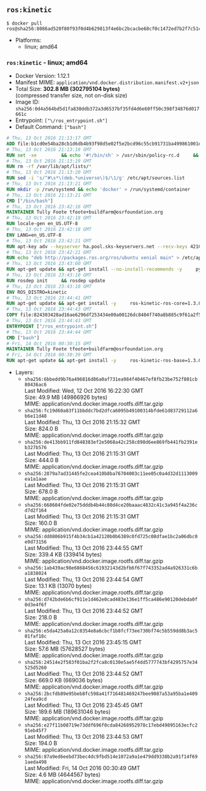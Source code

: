 ## `ros:kinetic`

```console
$ docker pull ros@sha256:8086ad520f80f93f0d4b629813f4e6bc2bcacbe68cf0c1472ed7b2f7c51cd839
```

-	Platforms:
	-	linux; amd64

### `ros:kinetic` - linux; amd64

-	Docker Version: 1.12.1
-	Manifest MIME: `application/vnd.docker.distribution.manifest.v2+json`
-	Total Size: **302.8 MB (302795104 bytes)**  
	(compressed transfer size, not on-disk size)
-	Image ID: `sha256:0d4a564bd5d1fa830ddb372a3d6537bf35fd4d6e60ff50c398f34876d017661c`
-	Entrypoint: `["\/ros_entrypoint.sh"]`
-	Default Command: `["bash"]`

```dockerfile
# Thu, 13 Oct 2016 21:13:17 GMT
ADD file:b1cd0e54ba28cb1d6db4b93f98d5e02f5e2bcd96c55cb91731ba499861001e30 in / 
# Thu, 13 Oct 2016 21:13:18 GMT
RUN set -xe 		&& echo '#!/bin/sh' > /usr/sbin/policy-rc.d 	&& echo 'exit 101' >> /usr/sbin/policy-rc.d 	&& chmod +x /usr/sbin/policy-rc.d 		&& dpkg-divert --local --rename --add /sbin/initctl 	&& cp -a /usr/sbin/policy-rc.d /sbin/initctl 	&& sed -i 's/^exit.*/exit 0/' /sbin/initctl 		&& echo 'force-unsafe-io' > /etc/dpkg/dpkg.cfg.d/docker-apt-speedup 		&& echo 'DPkg::Post-Invoke { "rm -f /var/cache/apt/archives/*.deb /var/cache/apt/archives/partial/*.deb /var/cache/apt/*.bin || true"; };' > /etc/apt/apt.conf.d/docker-clean 	&& echo 'APT::Update::Post-Invoke { "rm -f /var/cache/apt/archives/*.deb /var/cache/apt/archives/partial/*.deb /var/cache/apt/*.bin || true"; };' >> /etc/apt/apt.conf.d/docker-clean 	&& echo 'Dir::Cache::pkgcache ""; Dir::Cache::srcpkgcache "";' >> /etc/apt/apt.conf.d/docker-clean 		&& echo 'Acquire::Languages "none";' > /etc/apt/apt.conf.d/docker-no-languages 		&& echo 'Acquire::GzipIndexes "true"; Acquire::CompressionTypes::Order:: "gz";' > /etc/apt/apt.conf.d/docker-gzip-indexes 		&& echo 'Apt::AutoRemove::SuggestsImportant "false";' > /etc/apt/apt.conf.d/docker-autoremove-suggests
# Thu, 13 Oct 2016 21:13:19 GMT
RUN rm -rf /var/lib/apt/lists/*
# Thu, 13 Oct 2016 21:13:20 GMT
RUN sed -i 's/^#\s*\(deb.*universe\)$/\1/g' /etc/apt/sources.list
# Thu, 13 Oct 2016 21:13:21 GMT
RUN mkdir -p /run/systemd && echo 'docker' > /run/systemd/container
# Thu, 13 Oct 2016 21:13:21 GMT
CMD ["/bin/bash"]
# Thu, 13 Oct 2016 23:42:16 GMT
MAINTAINER Tully Foote tfoote+buildfarm@osrfoundation.org
# Thu, 13 Oct 2016 23:42:18 GMT
RUN locale-gen en_US.UTF-8
# Thu, 13 Oct 2016 23:42:18 GMT
ENV LANG=en_US.UTF-8
# Thu, 13 Oct 2016 23:42:21 GMT
RUN apt-key adv --keyserver ha.pool.sks-keyservers.net --recv-keys 421C365BD9FF1F717815A3895523BAEEB01FA116
# Thu, 13 Oct 2016 23:42:21 GMT
RUN echo "deb http://packages.ros.org/ros/ubuntu xenial main" > /etc/apt/sources.list.d/ros-latest.list
# Thu, 13 Oct 2016 23:43:00 GMT
RUN apt-get update && apt-get install --no-install-recommends -y     python-rosdep     python-rosinstall     python-vcstools     && rm -rf /var/lib/apt/lists/*
# Thu, 13 Oct 2016 23:43:10 GMT
RUN rosdep init     && rosdep update
# Thu, 13 Oct 2016 23:43:10 GMT
ENV ROS_DISTRO=kinetic
# Thu, 13 Oct 2016 23:44:41 GMT
RUN apt-get update && apt-get install -y     ros-kinetic-ros-core=1.3.0-0*     && rm -rf /var/lib/apt/lists/*
# Thu, 13 Oct 2016 23:44:43 GMT
COPY file:824303428ad16ae6296df253434e00a00126dc8404f740a8b885c9f61a2f5fcb in / 
# Thu, 13 Oct 2016 23:44:43 GMT
ENTRYPOINT ["/ros_entrypoint.sh"]
# Thu, 13 Oct 2016 23:44:44 GMT
CMD ["bash"]
# Fri, 14 Oct 2016 00:30:15 GMT
MAINTAINER Tully Foote tfoote+buildfarm@osrfoundation.org
# Fri, 14 Oct 2016 00:30:39 GMT
RUN apt-get update && apt-get install -y     ros-kinetic-ros-base=1.3.0-0*     && rm -rf /var/lib/apt/lists/*
```

-	Layers:
	-	`sha256:6bbedd9b76a496816d86a0af731ea984f40467ef8fb23be752f801cb80436ac6`  
		Last Modified: Wed, 12 Oct 2016 16:22:30 GMT  
		Size: 49.9 MB (49866926 bytes)  
		MIME: application/vnd.docker.image.rootfs.diff.tar.gzip
	-	`sha256:fc19d60a83f11bbddc7bd2dfca6095b49100314bfde61d83729112a6b6e11d48`  
		Last Modified: Thu, 13 Oct 2016 21:15:32 GMT  
		Size: 824.0 B  
		MIME: application/vnd.docker.image.rootfs.diff.tar.gzip
	-	`sha256:de413bb911fd848383ef2e5068a42c258c898d6ee869fb441fb2391eb327b576`  
		Last Modified: Thu, 13 Oct 2016 21:15:31 GMT  
		Size: 444.0 B  
		MIME: application/vnd.docker.image.rootfs.diff.tar.gzip
	-	`sha256:2879a7ad31445fe2cea410b8ba76704003c11ee05c0a4d32d1113009ea1a1aae`  
		Last Modified: Thu, 13 Oct 2016 21:15:31 GMT  
		Size: 678.0 B  
		MIME: application/vnd.docker.image.rootfs.diff.tar.gzip
	-	`sha256:668604fde02e75dddb4b44c80d4ce20baaac4832c41c3a945f4a236cd7d2f164`  
		Last Modified: Thu, 13 Oct 2016 21:15:31 GMT  
		Size: 160.0 B  
		MIME: application/vnd.docker.image.rootfs.diff.tar.gzip
	-	`sha256:dd0806b915f4b34cb1a42120b0b6389c0fd725c08dfae1bc2a06dbc0e0d73156`  
		Last Modified: Thu, 13 Oct 2016 23:44:55 GMT  
		Size: 339.4 KB (339414 bytes)  
		MIME: application/vnd.docker.image.rootfs.diff.tar.gzip
	-	`sha256:1ab439ac98e6868456c61932143d2bfb6f67f743352ad4a926331c6ba1838024`  
		Last Modified: Thu, 13 Oct 2016 23:44:54 GMT  
		Size: 13.1 KB (13070 bytes)  
		MIME: application/vnd.docker.image.rootfs.diff.tar.gzip
	-	`sha256:d742bde6b6cf911e1d462e0cad483e136e1ff5ca486e90120debda0f0d3e4f6f`  
		Last Modified: Thu, 13 Oct 2016 23:44:52 GMT  
		Size: 218.0 B  
		MIME: application/vnd.docker.image.rootfs.diff.tar.gzip
	-	`sha256:e5da425a0a12c8354e8a6cbcf1b8fcf73ee730bf74c5b559dd8b3ac501faf18c`  
		Last Modified: Thu, 13 Oct 2016 23:45:15 GMT  
		Size: 57.6 MB (57628527 bytes)  
		MIME: application/vnd.docker.image.rootfs.diff.tar.gzip
	-	`sha256:24514e2f583f01ba2f2fca8c0130e5ae5f4dd5777743bf4295757e34525d5260`  
		Last Modified: Thu, 13 Oct 2016 23:44:52 GMT  
		Size: 669.0 KB (669036 bytes)  
		MIME: application/vnd.docker.image.rootfs.diff.tar.gzip
	-	`sha256:2bcfdb89e95beb8fc598a41f716481469247bee9087a53a95ba1e40924fea9cd`  
		Last Modified: Thu, 13 Oct 2016 23:45:45 GMT  
		Size: 189.6 MB (189631046 bytes)  
		MIME: application/vnd.docker.image.rootfs.diff.tar.gzip
	-	`sha256:e27f11b08719e73ddf696f0cda84268952978c17ebd49895163ecfc291eb45f7`  
		Last Modified: Thu, 13 Oct 2016 23:44:53 GMT  
		Size: 194.0 B  
		MIME: application/vnd.docker.image.rootfs.diff.tar.gzip
	-	`sha256:87a9ed6eebd73bec4dc9fbd514e1072a9a1e479dd9338b2a91f14f691aeda498`  
		Last Modified: Fri, 14 Oct 2016 00:30:49 GMT  
		Size: 4.6 MB (4644567 bytes)  
		MIME: application/vnd.docker.image.rootfs.diff.tar.gzip
